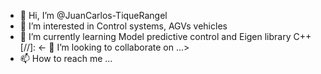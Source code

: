 - 👋 Hi, I’m @JuanCarlos-TiqueRangel
- 👀 I’m interested in Control systems, AGVs vehicles
- 🌱 I’m currently learning Model predictive control and Eigen library C++
[//]: <- 💞️ I’m looking to collaborate on ...>
- 📫 How to reach me ...

<!---
JuanCarlos-TiqueRangel/JuanCarlos-TiqueRangel is a ✨ special ✨ repository because its `README.md` (this file) appears on your GitHub profile.
You can click the Preview link to take a look at your changes.
--->
